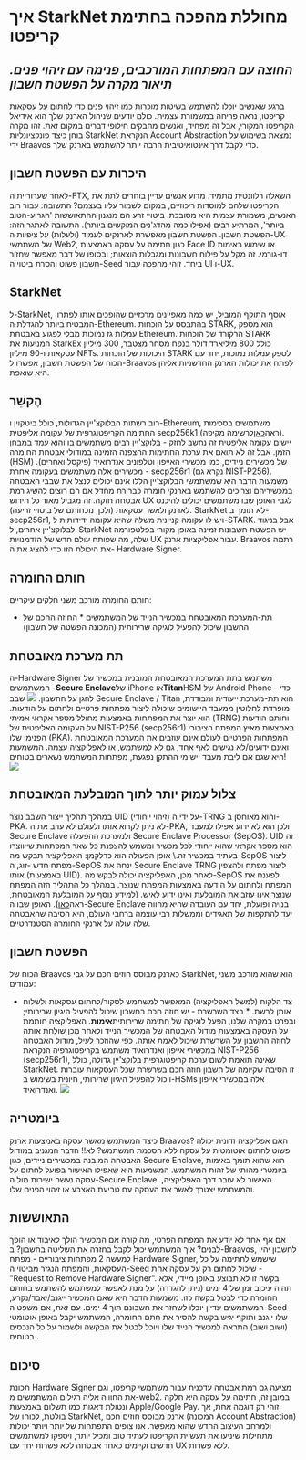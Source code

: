 # איך StarkNet מחוללת מהפכה בחתימת קריפטו
## *החוצה עם המפתחות המורכבים, פנימה עם זיהוי פנים. תיאור מקרה על הפשטת חשבון*
ברגע שאנשים יוכלו להשתמש בשיטות מוכרות כמו זיהוי פנים כדי לחתום על עסקאות קריפטו, נראה פריחה במשמורת עצמית. כולם יודעים שניהול הארנק שלך הוא אידיאל הקריפטו המקורי, אבל זה מפחיד, ואנשים מחבקים חילופי דברים במקום זאת. זהו מקרה בוחן כיצד פונקציונליות StarkNet הנקראת Account Abstraction נמצאת בשימוש על ידי Braavos כדי לקבל דרך אינטואיטיבית הרבה יותר להשתמש בארנק שלך.
## היכרות עם הפשטת חשבון
לאחר שערוריית ה-FTX, השאלה רלוונטית מתמיד. מדוע אנשים עדיין בוחרים לתת את הקריפטו שלהם למוסדות ריכוזיים, במקום לשמור עליו בעצמם? התשובה: עבור רוב האנשים, משמורת עצמית היא מסובכת. ביטויי זרע הם מנגנון ההתאוששות 'הגרוע-הטוב ביותר', המרתיע רבים (אפילו כמה מהדג'נים המוקשים ביותר). התשובה לאתגר הזה: הפשטת חשבון. הפשטת חשבון מאפשרת לארנקים לעמוד (ולעלות) על ציפיות ה-UX של משתמשי Web2, כגון חתימה על עסקה באמצעות Face ID או שימוש באימות דו-גורמי. זה מקל על פילוח חשבונות ומגבלות הוצאות; ובסופו של דבר מאפשר שחזור חשבון פשוט והסרת ביטוי ה-Seed ביחד. זוהי מהפכה עבור UI ו-UX.
## StarkNet
ל-StarkNet, אוסף התוקף המוביל, יש כמה מאפיינים מרכזיים שהופכים אותו לפתרון המבטיח ביותר להגדלת ה-Ethereum. בהתבסס על הוכחות STARK, הוא מספק עמלות גז נמוכות מבלי לפגוע באבטחת Ethereum. הרקורד של הוכחות STARK המניעות את StarkEx כולל 800 מיליארד דולר בנפח מסחר מצטבר, 300 מיליון עסקאות ו-90 מיליון NFTs. היכולות של הוכחות STARK לספק עמלות נמוכות, יחד עם הכוח של הפשטת חשבון, אפשרו ל-Braavos לפתח את יכולות הארנק החדשניות אליהן היא שואפת.
## הֶקשֵׁר
רוב רשתות הבלוקצ'יין הגדולות, כולל ביטקוין ו-Ethereum, משתמשים בסכימות החתימה הקריפטוגרפית של עקומה אליפטית secp256k1 (ראה[כאן](http://ethanfast.com/top-crypto.html)לרשימה מקיפה). יישום עקומה אליפטית זה נחשב לחזק - בלוקצ'יין רבים משתמשים בו והוא עמד במבחן הזמן. אבל זה לא תואם את ערכת החתימות ההצפנה הזמינה במודולי אבטחת החומרה (HSM) של מכשירים ניידים, כמו מכשירי האייפון וטלפונים אנדרואיד (פיקסל ואחרים). מכשירים אלה משתמשים בעקומה אחרת - secp256r1 (נקרא גם NIST-P256). משמעות הדבר היא שמשתמשי הבלוקצ'יין הללו אינם יכולים לנצל את שבבי האבטחה במכשיריהם וצריכים להשתמש בארנקי חומרה כברירת מחדל אם הם רוצים להשיג רמת אבטחה חזקה. זה מגביל מאוד כל חידוש UX לגבי האופן שבו משתמשים יכולים להיכנס לארנק ולאשר עסקאות (ולכן, נוכחותם של ביטויי זריעה). StarkNet לא תומך ב-secp256r1, ויש לו עקומה קניינית משלה שהיא עקומה ידידותית ל-STARK. אבל בניגוד לבלוקצ'יין אחרים, ל-StarkNet יש הפשטת חשבונות זמינה באופן מקורי בפלטפורמה שלה, מה שפותח עולם חדש של הזדמנויות UX עבור אפליקציות ארנק. Braavos רתמה את היכולת הזו כדי להציג את ה- Hardware Signer.
## חותם החומרה
חותם החומרה מורכב משני חלקים עיקריים:
* תת-המערכת המאובטחת במכשיר הנייד של המשתמשים * החוזה החכם של החשבון שיכול להפעיל לוגיקה שרירותית (המכונה הפשטה של חשבון)
## תת מערכת מאובטחת
ה-Hardware Signer משתמש בתת המערכת המאובטחת המובנית במכשיר של המשתמשים -**Secure Enclave**של iPhone או**Titan**HSM של Android Phone - כדי להגן על החשבון. ![](https://miro.medium.com/max/1400/0*EPm8q10ykvFGnvcv) שבב Secure Enclave / Titan הוא תת-מערכת ייעודית ומבודדת, מופרדת לחלוטין ממעבד היישומים שיכולה ליצור מפתחות פרטיים ולחתום על הודעות. הוא יוצר את המפתחות באמצעות מחולל מספר אקראי אמיתי (TRNG) וחותם הודעות על העקומה האליפטית של NIST-P256 (secp256r1) באמצעות מאיץ המפתח הציבורי הפנימי שלו (PKA). המפתחות הפרטיים לעולם אינם עוזבים את המערכת המאובטחת ואינם ידועים/לא נגישים לאף אחד, גם לא למשתמש, או לאפליקציה עצמה. המשמעות היא שגם אם ליבת מעבד יישומי ההתקן נפגעת, מפתחות המשתמש נשארים בטוחים! ![](https://miro.medium.com/max/1400/0*yHJ--fK8keNdTci8)
## צלול עמוק יותר לתוך המובלעת המאובטחת
במהלך תהליך ייצור השבב נוצר UID (זיהוי ייחודי) על ידי ה-TRNG והוא מאוחסן ב-PKA. לא ניתן לקרוא אותו ולעולם לא עוזב את ה-PKA, ולכן הוא לא ידוע אפילו למעבד Secure Enclave ולמערכת ההפעלה Secure Enclave Processor (SepOS). UID זה הוא מספר אקראי שהוא ייחודי לכל מכשיר ומשמש להצפנת כל שאר המפתחות שייווצרו בעתיד במכשיר זה.\ אופן הפעולה הוא כדלקמן: האפליקציה תבקש מה-SepOS ליצור מפתח חדש -זוג, ה-SepOS ינחה את Secure Enclave TRNG ליצור מפתח ולהצפין אותו (באמצעות UID). לאחר מכן, האפליקציה יכולה לבקש מה-SepOS לפענח את המפתח ולחתום על הודעה באמצעות המפתח שנוצר. במהלך כל התהליך הזה המפתח שנוצר אינו עוזב את המובלעת ואינו ידוע לאיש. (למידע נוסף על המובלעת המאובטחת, ראה[כאן](https://support.apple.com/en-il/guide/security/sec59b0b31ff/web)). האופן שבו ה-Secure Enclave בנויה ופועלת, יחד עם העובדה שהיא מהווה יעד להתקפות של תאגידים וממשלות רבי עוצמה ברחבי העולם, היא הסיבה שהאבטחה שלה עולה על ארנקי החומרה הסטנדרטיים.
## הפשטת חשבון
הכוח של Braavos כארנק מבוסס חוזים חכם על גבי StarkNet, הוא שהוא מורכב משני עמודים:
* צד הלקוח (למשל האפליקציה) המאפשר למשתמש לסקור/לחתום עסקאות ולשלוח אותן לרשת. * בצד השרשרת - יש חוזה חכם בחשבון שיכול להפעיל היגיון שרירותי; ובפרט במקרה שלנו, הפעל לוגיקה של חתימה שרירותית**אימות**. האפליקציה חותמת על העסקה באמצעות מודול האבטחה של המכשיר הנייד ולאחר מכן שולחת אותה לחוזה החשבון על השרשרת שיכול לאמת אותה. כפי שהוזכר לעיל, מודול האבטחה במכשירי אייפון ואנדרואיד משתמש בקריפטוגרפיה הנקראת NIST-P256 (secp256r1), שאינה תואמת לשום ערכת קריפטוגרפית בלוקצ'יין גדולה, כולל StarkNet. זו הסיבה שקיומה של חשבון חוזה חכם בשרשרת שכל העסקאות עוברות ויכול להפעיל היגיון שרירותי, חיונית בשימוש ב-HSMs אלה במכשירי אייפון ואנדרואיד. ![](https://miro.medium.com/max/1400/0*1gItqYMJgmpu_fXc)
## ביומטריה
כיצד המשתמש מאשר עסקה באמצעות ארנק Braavos? האם אפליקציה זדונית יכולה פשוט לחתום אוטומטית על עסקה ללא הסכמת המשתמש? לא!! הדבר המגניב במודול האבטחה המובנה במכשירים ניידים, כגון Secure Enclave, הוא שהוא תומך באימות ביומטרי מהותי של זהות המשתמש. המשמעות היא שאפילו האישור בפועל לחתום על עסקה נעשה ישירות מול ה-Secure Enclave. האישור לא עובר דרך האפליקציה, והמשתמש יצטרך לאשר את העסקה עם טביעת האצבע או זיהוי הפנים שלו.
## התאוששות
אם אף אחד לא יודע את המפתח הפרטי, מה קורה אם המכשיר הולך לאיבוד או הופך לבנים? איך המשתמש יכול לקבל בחזרה את השליטה בחשבון? ב-Braavos, לחשבון יהיו למעשה 2 מפתחות ציבוריים - מפתח Hardware Signer, שישמש לחתימה על כל העסקאות, והמפתח הנגזר מביטוי ה-Seed שיכול לחתום רק על עסקה אחת - "Request to Remove Hardware Signer". בקשה זו לא תבוצע באופן מיידי, אלא תהיה עיכוב זמן של 4 ימים (ניתן להגדרה) על מנת לאפשר למשתמש להשתמש בחותם החומרה כדי לבטל בקשה כזו. משמעות הדבר היא שאם המכשיר ייגנב/יאבד/נקרע, המשתמשים עדיין יוכלו לשחזר את חשבונם תוך 4 ימים. עם זאת, אם משפט ה-Seed שלו ייגנב ותוקף יגיש בקשה להסיר את חתם החומרה, המשתמש יקבל באופן אוטומטי (ושוב ושוב) התראה למכשיר הנייד שלו ויוכל לבטל את הבקשה ולשמור על כל הנכסים בטוחים .
## סיכום
תכונת Hardware Signer מציעה גם רמת אבטחה עדכנית עבור משתמשי קריפטו, וגם את החוויה אליה רגילים המשתמשים מ-web2. במובן זה, חתימה על עסקה היא חלקה ונטולת דאגות כמו תשלום באמצעות Apple/Google Pay. זוהי רק דוגמה אחת, אך בולטת, לכוחו של StarkNet, ארנק מבוסס חוזים חכם (המכונה Account Abstraction) ולמרחב העיצוב החדש שהוא מאפשר. אנו צופים התפתחות של יותר ויותר יכולות מתחילות שיניעו את תעשיית הקריפטו לעתיד טוב ומכיל יותר, ויספקו למשתמשים חדשים וקיימים כאחד אבטחה ללא פשרות יחד עם UX ללא פשרות.